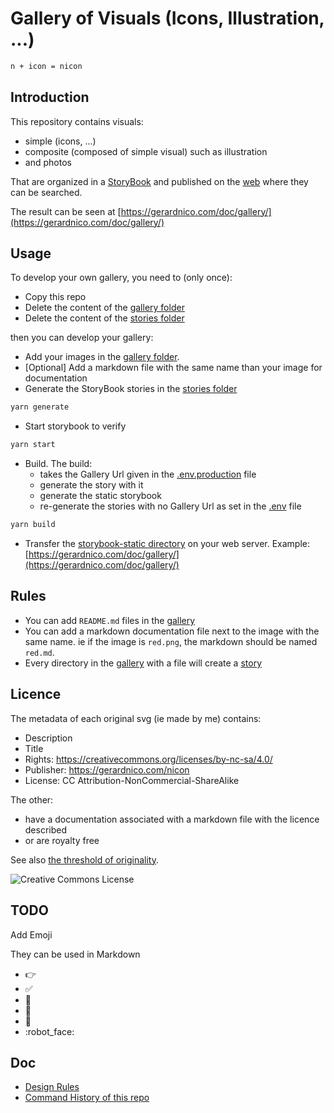 # Gallery of Visuals (Icons, Illustration, ...)

```bash
n + icon = nicon
```

## Introduction

This repository contains visuals:
  * simple (icons, ...)
  * composite (composed of simple visual) such as illustration
  * and photos



That are organized in a [StoryBook](https://storybook.js.org/) and published on the [web](https://gerardnico.com/doc/gallery/)
where they can be searched.

The result can be seen at [https://gerardnico.com/doc/gallery/](https://gerardnico.com/doc/gallery/)


## Usage

To develop your own gallery, you need to (only once):

  * Copy this repo
  * Delete the content of the [gallery folder](./gallery/)
  * Delete the content of the [stories folder](./stories/)

then you can develop your gallery:

  * Add your images in the [gallery folder](./gallery/).
  * [Optional] Add a markdown file with the same name than your image for documentation
  * Generate the StoryBook stories in the [stories folder](./stories/)

```bash
yarn generate
```

  * Start storybook to verify

```bash
yarn start
```

  * Build. The build:
     * takes the Gallery Url given in the [.env.production](.env.production) file
     * generate the story with it
     * generate the static storybook
     * re-generate the stories with no Gallery Url as set in the [.env](.env) file

```bash
yarn build
```

  * Transfer the [storybook-static directory](./storybook-static) on your web server. Example: [https://gerardnico.com/doc/gallery/](https://gerardnico.com/doc/gallery/)

## Rules

  * You can add `README.md` files in the [gallery](./gallery/)
  * You can add a markdown documentation file next to the image with the same name. ie if the image is `red.png`, the markdown should be named `red.md`.
  * Every directory in the [gallery](./gallery/) with a file will create a [story](./stories/)

## Licence

The metadata of each original svg (ie made by me) contains:
  * Description
  * Title
  * Rights: https://creativecommons.org/licenses/by-nc-sa/4.0/
  * Publisher: https://gerardnico.com/nicon
  * License: CC Attribution-NonCommercial-ShareAlike

The other:
  * have a documentation associated with a markdown file with the licence described 
  * or are royalty free

See also [the threshold of originality](https://commons.wikimedia.org/wiki/Commons:Threshold_of_originality).

![Creative Commons License](https://i.creativecommons.org/l/by-nc-sa/4.0/88x31.png)

## TODO

Add Emoji

They can be used in Markdown

  * :point_right: 
  * :white_check_mark:
  * :muscle: 
  * :tada:
  * :speak_no_evil:
  * :robot_face:

## Doc

  * [Design Rules](./doc/design_rule.md)
  * [Command History of this repo](./doc/command_history.md)